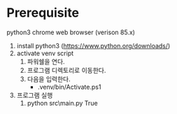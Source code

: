 # Prerequisite

python3
chrome web browser (verison 85.x)


1. install python3 (https://www.python.org/downloads/)
2. activate venv script 
    1. 파워쉘을 연다.
    2. 프로그램 디렉토리로 이동한다. 
    3. 다음을 입력한다.
        - .venv/bin/Activate.ps1
3. 프로그램 실행
    1. python src\main.py True